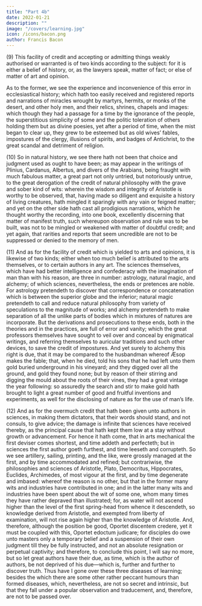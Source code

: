 ```yaml
---
title: "Part 4b"
date: 2022-01-21
description: ""
image: "/covers/learning.jpg"
icon: /icons/bacon.png
author: Francis Bacon
---
```



(9) This facility of credit and accepting or admitting things weakly authorised or warranted is of two kinds according to the subject: for it is either a belief of history, or, as the lawyers speak, matter of fact; or else of matter of art and opinion.  

As to the former, we see the experience and inconvenience of this error in ecclesiastical history; which hath too easily received and registered reports and narrations of miracles wrought by martyrs, hermits, or monks of the desert, and other holy men, and their relics, shrines, chapels and images: which though they had a passage for a time by the ignorance of the people, the superstitious simplicity of some and the politic toleration of others holding them but as divine poesies, yet after a period of time, when the mist began to clear up, they grew to be esteemed but as old wives’ fables, impostures of the clergy, illusions of spirits, and badges of Antichrist, to the great scandal and detriment of religion.

(10) So in natural history, we see there hath not been that choice and judgment used as ought to have been; as may appear in the writings of Plinius, Cardanus, Albertus, and divers of the Arabians, being fraught with much fabulous matter, a great part not only untried, but notoriously untrue, to the great derogation of the credit of natural philosophy with the grave and sober kind of wits: wherein the wisdom and integrity of Aristotle is worthy to be observed, that, having made so diligent and exquisite a history of living creatures, hath mingled it sparingly with any vain or feigned matter; and yet on the other side hath cast all prodigious narrations, which he thought worthy the recording, into one book, excellently discerning that matter of manifest truth, such whereupon observation and rule was to be built, was not to be mingled or weakened with matter of doubtful credit; and yet again, that rarities and reports that seem uncredible are not to be suppressed or denied to the memory of men.

(11) And as for the facility of credit which is yielded to arts and opinions, it is likewise of two kinds; either when too much belief is attributed to the arts themselves, or to certain authors in any art.  The sciences themselves, which have had better intelligence and confederacy with the imagination of man than with his reason, are three in number: astrology, natural magic, and alchemy; of which sciences, nevertheless, the ends or pretences are noble.  For astrology pretendeth to discover that correspondence or concatenation which is between the superior globe and the inferior; natural magic pretendeth to call and reduce natural philosophy from variety of speculations to the magnitude of works; and alchemy pretendeth to make separation of all the unlike parts of bodies which in mixtures of natures are incorporate.  But the derivations and prosecutions to these ends, both in the theories and in the practices, are full of error and vanity; which the great professors themselves have sought to veil over and conceal by enigmatical writings, and referring themselves to auricular traditions and such other devices, to save the credit of impostures.  And yet surely to alchemy this right is due, that it may be compared to the husbandman whereof Æsop makes the fable; that, when he died, told his sons that he had left unto them gold buried underground in his vineyard; and they digged over all the ground, and gold they found none; but by reason of their stirring and digging the mould about the roots of their vines, they had a great vintage the year following: so assuredly the search and stir to make gold hath brought to light a great number of good and fruitful inventions and experiments, as well for the disclosing of nature as for the use of man’s life.

(12) And as for the overmuch credit that hath been given unto authors in sciences, in making them dictators, that their words should stand, and not consuls, to give advice; the damage is infinite that sciences have received thereby, as the principal cause that hath kept them low at a stay without growth or advancement.  For hence it hath come, that in arts mechanical the first deviser comes shortest, and time addeth and perfecteth; but in sciences the first author goeth furthest, and time leeseth and corrupteth.  So we see artillery, sailing, printing, and the like, were grossly managed at the first, and by time accommodated and refined; but contrariwise, the philosophies and sciences of Aristotle, Plato, Democritus, Hippocrates, Euclides, Archimedes, of most vigour at the first, and by time degenerate and imbased: whereof the reason is no other, but that in the former many wits and industries have contributed in one; and in the latter many wits and industries have been spent about the wit of some one, whom many times they have rather depraved than illustrated; for, as water will not ascend higher than the level of the first spring-head from whence it descendeth, so knowledge derived from Aristotle, and exempted from liberty of examination, will not rise again higher than the knowledge of Aristotle.  And, therefore, although the position be good, Oportet discentem credere, yet it must be coupled with this, Oportet edoctum judicare; for disciples do owe unto masters only a temporary belief and a suspension of their own judgment till they be fully instructed, and not an absolute resignation or perpetual captivity; and therefore, to conclude this point, I will say no more, but so let great authors have their due, as time, which is the author of authors, be not deprived of his due—which is, further and further to discover truth.  Thus have I gone over these three diseases of learning; besides the which there are some other rather peccant humours than formed diseases, which, nevertheless, are not so secret and intrinsic, but that they fall under a popular observation and traducement, and, therefore, are not to be passed over.
